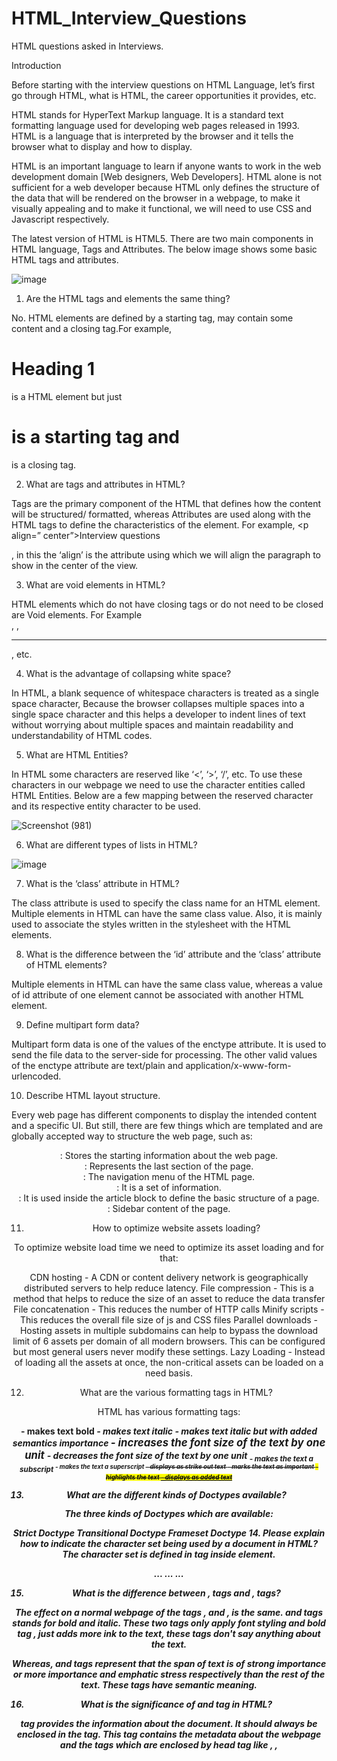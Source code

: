 # HTML_Interview_Questions
HTML questions asked in Interviews.

Introduction

Before starting with the interview questions on HTML Language, let’s first go through HTML, what is HTML, the career opportunities it provides, etc.

HTML stands for HyperText Markup language. It is a standard text formatting language used for developing web pages released in 1993. HTML is a language that is interpreted by the browser and it tells the browser what to display and how to display.

HTML is an important language to learn if anyone wants to work in the web development domain [Web designers, Web Developers]. HTML alone is not sufficient for a web developer because HTML only defines the structure of the data that will be rendered on the browser in a webpage, to make it visually appealing and to make it functional, we will need to use CSS and Javascript respectively. 

The latest version of HTML is HTML5. There are two main components in HTML language, Tags and Attributes. The below image shows some basic HTML tags and attributes.

![image](https://user-images.githubusercontent.com/81725794/182292498-dae2eefa-36db-40f3-90c7-bef77739014b.png)

1. Are the HTML tags and elements the same thing?

No. HTML elements are defined by a starting tag, may contain some content and a closing tag.For example, <h1>Heading 1</h1> is a HTML element but just <h1> is a starting tag and </h1> is a closing tag.

2. What are tags and attributes in HTML?

Tags are the primary component of the HTML that defines how the content will be structured/ formatted, whereas Attributes are used along with the HTML tags to define the characteristics of the element. For example, <p align=” center”>Interview questions</p>, in this the ‘align’ is the attribute using which we will align the paragraph to show in the center of the view.

3. What are void elements in HTML?

HTML elements which do not have closing tags or do not need to be closed are Void elements. For Example <br />, <img />, <hr />, etc.

4. What is the advantage of collapsing white space?

In HTML, a blank sequence of whitespace characters is treated as a single space character, Because the browser collapses multiple spaces into a single space character and this helps a developer to indent lines of text without worrying about multiple spaces and maintain readability and understandability of HTML codes.

5. What are HTML Entities?

In HTML some characters are reserved like ‘<’, ‘>’, ‘/’, etc. To use these characters in our webpage we need to use the character entities called HTML Entities. Below are a few mapping between the reserved character and its respective entity character to be used.

![Screenshot (981)](https://user-images.githubusercontent.com/81725794/182524905-07cc67c8-3791-4b49-83b3-5c1b3ee7fd0b.png)

6. What are different types of lists in HTML?

![image](https://user-images.githubusercontent.com/81725794/182524968-d136cd7c-1f0a-4133-afe9-aff8af509288.png)

7. What is the ‘class’ attribute in HTML?

The class attribute is used to specify the class name for an HTML element. Multiple elements in HTML can have the same class value. Also, it is mainly used to associate the styles written in the stylesheet with the HTML elements.

8. What is the difference between the ‘id’ attribute and the ‘class’ attribute of HTML elements?

Multiple elements in HTML can have the same class value, whereas a value of id attribute of one element cannot be associated with another HTML element.

9. Define multipart form data?

Multipart form data is one of the values of the enctype attribute. It is used to send the file data to the server-side for processing. The other valid values of the enctype attribute are text/plain and application/x-www-form-urlencoded.

10. Describe HTML layout structure.

Every web page has different components to display the intended content and a specific UI. But still, there are few things which are templated and are globally accepted way to structure the web page, such as:

<header>: Stores the starting information about the web page.
<footer>: Represents the last section of the page.
<nav>: The navigation menu of the HTML page.
<article>: It is a set of information.
<section>: It is used inside the article block to define the basic structure of a page.
<aside>: Sidebar content of the page.
  
11. How to optimize website assets loading?
  
To optimize website load time we need to optimize its asset loading and for that:

CDN hosting - A CDN or content delivery network is geographically distributed servers to help reduce latency.
File compression - This is a method that helps to reduce the size of an asset to reduce the data transfer
File concatenation - This reduces the number of HTTP calls
Minify scripts - This reduces the overall file size of js and CSS files
Parallel downloads - Hosting assets in multiple subdomains can help to bypass the download limit of 6 assets per domain of all modern browsers. This can be configured but most general users never modify these settings.
Lazy Loading - Instead of loading all the assets at once, the non-critical assets can be loaded on a need basis.
  
12. What are the various formatting tags in HTML?
  
 HTML has various formatting tags:

<b> - makes text bold
<i> - makes text italic
<em> - makes text italic but with added semantics importance
<big> - increases the font size of the text by one unit
<small> - decreases the font size of the text by one unit
<sub> - makes the text a subscript
<sup> - makes the text a superscript
<del> - displays as strike out text
<strong> - marks the text as important
<mark> - highlights the text
<ins> - displays as added text
  
13. What are the different kinds of Doctypes available?

  The three kinds of Doctypes which are available:

Strict Doctype 
Transitional Doctype
Frameset Doctype
14. Please explain how to indicate the character set being used by a document in HTML?
The character set is defined in <meta> tag inside <head> element.

<!DOCTYPE html>
<html>
 <head>
   <meta charset="UTF-8">
   ...
   ...
 </head>
 ...
</html>
  
15. What is the difference between <strong>, <b> tags and <em>, <i> tags?
  
The effect on a normal webpage of the tags <strong>, <b>  and <em>, <i> is the same. <b> and <i> tags stands for bold and italic. These two tags only apply font styling and bold tag <b>, just adds more ink to the text, these tags don't say anything about the text.

Whereas, <strong> and <em> tags represent that the span of text is of strong importance or more importance and emphatic stress respectively than the rest of the text. These tags have semantic meaning.

16. What is the significance of <head> and <body> tag in HTML?
  
<head> tag provides the information about the document. It should always be enclosed in the <html> tag. This tag contains the metadata about the webpage and the tags which are enclosed by head tag like <link>, <meta>, <style>, <script>, etc. are not displayed on the web page. Also, there can be only 1 <head> tag in the entire Html document and will always be before the <body> tag.

<body> tag defines the body of the HTML document. It should always be enclosed in the <html> tag. All the contents which needs to be displayed on the web page like images, text, audio, video, contents, using elements like <p>, <img>, <audio>, <heading>, <video>, <div>, etc. will always be enclosed by the <body> tag. Also, there can be only 1 body element in an HTML document and will always be after the <head> tag.

17. Can we display a web page inside a web page or Is nesting of webpages possible?
  
Yes, we can display a web page inside another HTML web page. HTML provides a tag <iframe> using which we can achieve this functionality.

<iframe src=”url of the web page to embed” />
  
18. How is Cell Padding different from Cell Spacing?
  
Cell Spacing is the space or gap between two consecutive cells. Whereas, Cell Padding is the space or gap between the text/ content of the cell and the edge/ border of the cell. Please refer to the above figure example to find the difference.

19. How can we club two or more rows or columns into a single row or column in an HTML table?
  
HTML provides two table attributes “rowspan” and “colspan” to make a cell span to multiple rows and columns respectively.

20. Is it possible to change an inline element into a block level element?
  
Yes, it is possible using the “display” property with its value as “block”, to change the inline element into a block-level element.

21. In how many ways can we position an HTML element? Or what are the permissible values of the position attribute?

  There are mainly 7 values of position attribute that can be used to position an HTML element:

static: Default value. Here the element is positioned according to the normal flow of the document.
absolute: Here the element is positioned relative to its parent element. The final position is determined by the values of left, right, top, bottom.
fixed: This is similar to absolute except here the elements are positioned relative to the <html> element.
relative: Here the element is positioned according to the normal flow of the document and positioned relative to its original/ normal position.
initial: This resets the property to its default value.
inherit: Here the element inherits or takes the property of its parent.
  
22. In how many ways you can display HTML elements?
  
inline: Using this we can display any block-level element as an inline element. The height and width attribute values of the element will not affect.
block: using this, we can display any inline element as a block-level element. 
inline-block: This property is similar to inline, except by using the display as inline-block, we can actually format the element using height and width values.
flex: It displays the container and element as a flexible structure. It follows flexbox property.
inline-flex: It displays the flex container as an inline element while its content follows the flexbox properties.
grid: It displays the HTML elements as a grid container.
none: Using this property we can hide the HTML element.
Below are some of the display types which are rarely used:

table
inline-table
table-cell
table-column
table-row
inline-grid
list-item
inherit
initial
table-caption
  
23. What is the difference between “display: none” and “visibility: hidden”, when used as attributes to the HTML element.
  
When we use the attribute “visibility: hidden” for an HTML element then that element will be hidden from the webpage but still takes up space. Whereas, if we use the “display: none” attribute for an HTML element then the element will be hidden, and also it won’t take up any space on the webpage.

24. How to specify the link in HTML and explain the target attribute?
  
HTML provides a hyperlink - <a> tag to specify the links in a webpage. The ‘href’ attribute is used to specify the link and the ‘target’ attribute is used to specify, where do we want to open the linked document. The ‘target’ attribute can have the following values:

_self: This is a default value. It opens the document in the same window or tab as it was clicked.
_blank: It opens the document in a new window or tab.
_parent: It opens the document in a parent frame.
_top: It opens the document in a full-body window.
  
25. In how many ways can we specify the CSS styles for the HTML element?
  
There are three ways in which we can specify the styles for HTML elements:

Inline: Here we use the ‘style’ attribute inside the HTML element.
Internal: Here we use the <style> tag inside the <head> tag. To apply the style we bind the elements using ‘id’ or ‘class’ attributes.
External: Here we use the <link> tag inside <head> tag to reference the CSS file into our HTML code. Again the binding between elements and styles is done using ‘id’ or ‘class’ attributes.

  ![image](https://user-images.githubusercontent.com/81725794/182525299-95dc684b-eee3-4391-be86-2a0f11cdf936.png)

26. Difference between link tag <link> and anchor tag <a>?
  
The anchor tag <a> is used to create a hyperlink to another webpage or to a certain part of the webpage and these links are clickable, whereas, link tag <link> defines a link between a document and an external resource and these are not clickable.

27. How to include javascript code in HTML?
  
HTML provides a <script> tag using which we can run the javascript code and make our HTML page more dynamic.

<!DOCTYPE html>
<html>
   <body>
    <h1>
          <span>This is a demo for </span>
          <u><span id="demo"></span></u>
   </h1>
   <script>
       document.getElementById("demo").innerHTML = "script Tag"
   </script>
   </body>
</html>
  
28. When to use scripts in the head and when to use scripts in the body?
  
If the scripts contain some event-triggered functions or jquery library then we should use them in the head section. If the script writes the content on the page or is not inside a function then it should be placed inside the body section at the bottom. In short, follow below three points:

Place library scripts or event scripts in the head section.
Place normal scripts that do not write anything on the page, in the head section until there is any performance issue.
Place scripts that render something on the web page at the bottom of the body section.
  
29. What are forms and how to create forms in HTML?
  
The HTML form is used to collect the user inputs. HTML provides a <form> tag to create forms. To take input from the user we use the <input> tag inside the form so that all collected user data can be sent to the server for processing. There are different input types like ‘button’, ‘checkbox’, ‘number’, ‘text’, ‘password’, ‘submit’ etc.

<form action="/submit_data.php">
   <label>Enter your name: </label>
   <input type="text" name="name" /> 
   <label>Enter Mobile number </label>
   <input type="number" name="mobile_no"/>
   <input type="submit" value="Submit">
</form>
  
30. How to handle events in HTML?
  
HTML allows event trigger actions in browsers using javascript or JQuery. There are a lot of events like ‘onclick’, ‘ondrag’, ‘onchange’, etc.

<!DOCTYPE html>
<html>
   <body style="padding-top:50px">
       <h3 id="event_demo">0</h3>
       <input type="button" onclick="myFunction()" value="Click Me" />
       <input type="reset" onclick="reset()" value="Reset" />
   </body>
   
   <script>
       function myFunction() {
           var value = document.getElementById("event_demo").innerHTML
           value = parseInt(value) + 1;
           document.getElementById("event_demo").innerHTML = value;
       }
       function reset() {
           document.getElementById("event_demo").innerHTML = 0;
       }
   </script>
</html>
  

  
